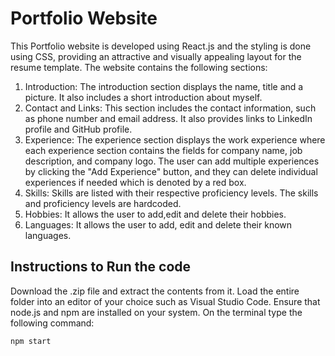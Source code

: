 # Portfolio Website

This Portfolio website is developed using React.js and the styling is done using CSS, providing an attractive and visually appealing layout for the resume template.
The website contains the following sections:
1. Introduction: The introduction section displays the name, title and a picture. It also includes a short introduction about myself.
2. Contact and Links: This section includes the contact information, such as phone number and email address. It also provides links to LinkedIn profile and GitHub profile.
3. Experience: The experience section displays the work experience where each experience section contains the fields for company name, job description, and company logo. The user can add multiple experiences by clicking the "Add Experience" button, and they can delete individual experiences if needed which is denoted by a red box.
4. Skills: Skills are listed with their respective proficiency levels. The skills and proficiency levels are hardcoded.
5. Hobbies: It allows the user to add,edit and delete their hobbies.
6. Languages: It allows the user to add, edit and delete their known languages.

## Instructions to Run the code

Download the .zip file and extract the contents from it. Load the entire folder into an editor of your choice such as Visual Studio Code.
Ensure that node.js and npm are installed on your system.
On the terminal type the following command:
```
npm start

```







